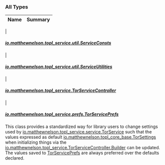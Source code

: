 

### All Types

| Name | Summary |
|---|---|
|

##### [io.matthewnelson.topl_service.util.ServiceConsts](../io.matthewnelson.topl_service.util/-service-consts/index.md)


|

##### [io.matthewnelson.topl_service.util.ServiceUtilities](../io.matthewnelson.topl_service.util/-service-utilities/index.md)


|

##### [io.matthewnelson.topl_service.TorServiceController](../io.matthewnelson.topl_service/-tor-service-controller/index.md)


|

##### [io.matthewnelson.topl_service.prefs.TorServicePrefs](../io.matthewnelson.topl_service.prefs/-tor-service-prefs/index.md)

This class provides a standardized way for library users to change settings used
by [io.matthewnelson.topl_service.service.TorService](#) such that the values expressed
as default [io.matthewnelson.topl_core_base.TorSettings](file:/home/matthew/AndroidStudioProjects/personal_projects/TorOnionProxyLibrary-Android/docs/topl-core-base/io.matthewnelson.topl_core_base/-tor-settings/index.md) when initializing things via
the [io.matthewnelson.topl_service.TorServiceController.Builder](../io.matthewnelson.topl_service/-tor-service-controller/-builder/index.md) can be updated. The
values saved to [TorServicePrefs](../io.matthewnelson.topl_service.prefs/-tor-service-prefs/index.md) are always preferred over the defaults declared.


